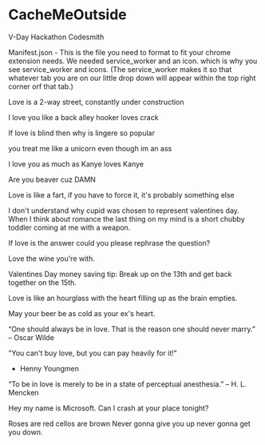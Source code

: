 # CacheMeOutside
V-Day Hackathon Codesmith

Manifest.json - This is the file you need to format to fit your chrome extension needs. We needed service_worker and an icon. which is why you see service_worker and icons. (The service_worker makes it so that whatever tab you are on our little drop down will appear within the top right corner orf that tab.)



Love is a 2-way street, constantly under construction

I love you like a back alley hooker loves crack

If love is blind then why is lingere so popular

you treat me like a unicorn even though im an ass

I love you as much as Kanye loves Kanye

Are you beaver cuz DAMN

Love is like a fart, if you have to force it, it's probably something else

I don't understand why cupid was chosen to represent valentines day. When I think about romance the last thing on my mind is a short chubby toddler coming at me with a weapon.

If love is the answer could you please rephrase the question?

Love the wine you're with.

Valentines Day money saving tip: Break up on the 13th and get back together on the 15th.

Love is like an hourglass with the heart filling up as the brain empties.

May your beer be as cold as your ex's heart.

“One should always be in love. That is the reason one should never marry.”
– Oscar Wilde

"You can't buy love, but you can pay heavily for it!"
- Henny Youngmen

“To be in love is merely to be in a state of perceptual anesthesia.”
– H. L. Mencken

Hey my name is Microsoft. Can I crash at your place tonight?

Roses are red cellos are brown Never gonna give you up never gonna get you down.